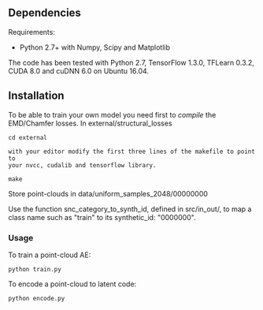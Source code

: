 ## Dependencies
Requirements:
- Python 2.7+ with Numpy, Scipy and Matplotlib

The code has been tested with Python 2.7, TensorFlow 1.3.0, TFLearn 0.3.2, CUDA 8.0 and cuDNN 6.0 on Ubuntu 16.04.


## Installation

To be able to train your own model you need first to _compile_ the EMD/Chamfer losses. In external/structural_losses
```
cd external

with your editor modify the first three lines of the makefile to point to 
your nvcc, cudalib and tensorflow library.

make
```

Store point-clouds in data/uniform_samples_2048/00000000

Use the function snc_category_to_synth_id, defined in src/in_out/, to map a class name such as "train" to its synthetic_id: "0000000".


### Usage
To train a point-cloud AE:

    python train.py

To encode a point-cloud to latent code:

    python encode.py

